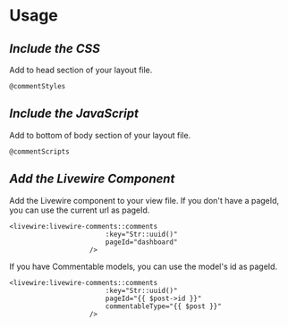 #  Usage

## _Include the CSS_
Add to head section of your layout file.
```blade
@commentStyles
```

## _Include the JavaScript_
Add to bottom of body section of your layout file.
```blade
@commentScripts
```

## _Add the Livewire Component_
Add the Livewire component to your view file.
If you don't have a pageId, you can use the current url as pageId.
```blade
<livewire:livewire-comments::comments
                        :key="Str::uuid()"
                        pageId="dashboard"
                    />
```

If you have Commentable models, you can use the model's id as pageId.
```blade
<livewire:livewire-comments::comments
                        :key="Str::uuid()"
                        pageId="{{ $post->id }}"
                        commentableType="{{ $post }}"
                    />
```